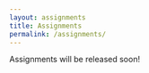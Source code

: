 ```yaml
---
layout: assignments
title: Assignments
permalink: /assignments/
---
```


Assignments will be released soon!
